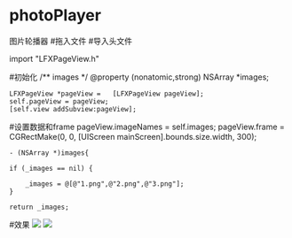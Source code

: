# photoPlayer
图片轮播器
#拖入文件
#导入头文件

import "LFXPageView.h"

#初始化
  /** images */
@property (nonatomic,strong) NSArray *images;

    LFXPageView *pageView =   [LFXPageView pageView];
    self.pageView = pageView;
    [self.view addSubview:pageView];
    
#设置数据和frame
    pageView.imageNames = self.images;
    pageView.frame = CGRectMake(0, 0, [UIScreen mainScreen].bounds.size.width, 300);
    
    
    - (NSArray *)images{
    
    if (_images == nil) {
        
        _images = @[@"1.png",@"2.png",@"3.png"];
    }
    
    return _images;
    

#效果
![](3.png)
![](2.png)